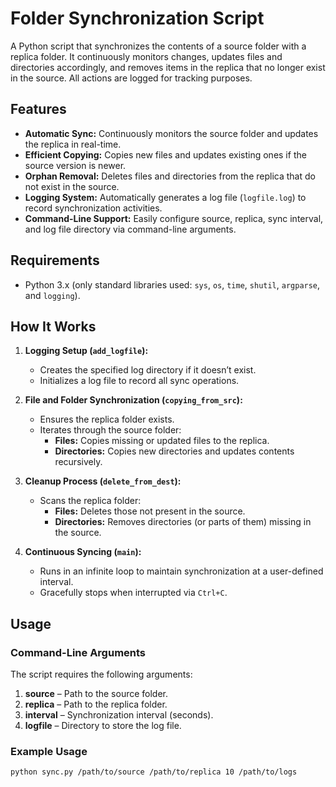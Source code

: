 # Folder Synchronization Script

A Python script that synchronizes the contents of a source folder with a replica folder. It continuously monitors changes, updates files and directories accordingly, and removes items in the replica that no longer exist in the source. All actions are logged for tracking purposes.

## Features

- **Automatic Sync:** Continuously monitors the source folder and updates the replica in real-time.
- **Efficient Copying:** Copies new files and updates existing ones if the source version is newer.
- **Orphan Removal:** Deletes files and directories from the replica that do not exist in the source.
- **Logging System:** Automatically generates a log file (`logfile.log`) to record synchronization activities.
- **Command-Line Support:** Easily configure source, replica, sync interval, and log file directory via command-line arguments.

## Requirements

- Python 3.x (only standard libraries used: `sys`, `os`, `time`, `shutil`, `argparse`, and `logging`).

## How It Works

1. **Logging Setup (`add_logfile`):**
   - Creates the specified log directory if it doesn’t exist.
   - Initializes a log file to record all sync operations.

2. **File and Folder Synchronization (`copying_from_src`):**
   - Ensures the replica folder exists.
   - Iterates through the source folder:
     - **Files:** Copies missing or updated files to the replica.
     - **Directories:** Copies new directories and updates contents recursively.

3. **Cleanup Process (`delete_from_dest`):**
   - Scans the replica folder:
     - **Files:** Deletes those not present in the source.
     - **Directories:** Removes directories (or parts of them) missing in the source.

4. **Continuous Syncing (`main`):**
   - Runs in an infinite loop to maintain synchronization at a user-defined interval.
   - Gracefully stops when interrupted via `Ctrl+C`.

## Usage

### Command-Line Arguments

The script requires the following arguments:

1. **source** – Path to the source folder.
2. **replica** – Path to the replica folder.
3. **interval** – Synchronization interval (seconds).
4. **logfile** – Directory to store the log file.

### Example Usage

```bash
python sync.py /path/to/source /path/to/replica 10 /path/to/logs
